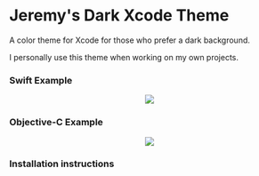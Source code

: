 # Jeremy's Dark Xcode Theme

A color theme for Xcode for those who prefer a dark background.

I personally use this theme when working on my own projects. 

### Swift Example

<p align="center">
	<img src="http://imgur.com/IkHRA8r">
</p>

### Objective-C Example

<p align="center">
	<img src="http://imgur.com/IkHRA8r">
</p>

### Installation instructions


